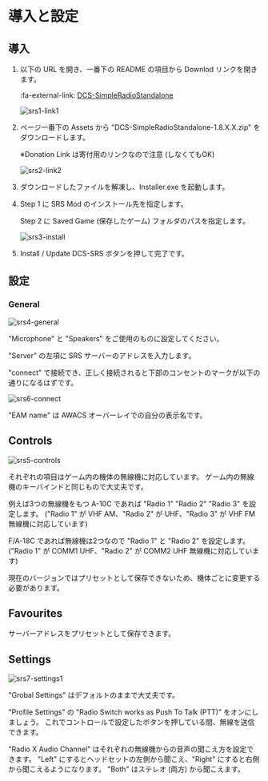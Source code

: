 # 導入と設定

## 導入

1. 以下の URL を開き、一番下の README の項目から Downlod リンクを開きます。

    :fa-external-link: [DCS-SimpleRadioStandalone](https://github.com/ciribob/DCS-SimpleRadioStandalone)

    ![srs1-link1](images/srs1-link1.png)

2. ページ一番下の Assets から "DCS-SimpleRadioStandalone-1.8.X.X.zip" をダウンロードします。

    ※Donation Link は寄付用のリンクなので注意 (しなくてもOK)

    ![srs2-link2](images/srs2-link2.png)

3. ダウンロードしたファイルを解凍し、Installer.exe を起動します。
4. Step 1 に SRS Mod のインストール先を指定します。

    Step 2 に Saved Game (保存したゲーム) フォルダのパスを指定します。

    ![srs3-install](images/srs3-install.png)

5. Install / Update DCS-SRS ボタンを押して完了です。

## 設定

### General

![srs4-general](images/srs4-general.png)

"Microphone" と "Speakers" をご使用のものに設定してください。

"Server" の左項に SRS サーバーのアドレスを入力します。

"connect" で接続でき、正しく接続されると下部のコンセントのマークが以下の通りになるはずです。

![srs6-connect](images/srs6-connect.png)

"EAM name" は AWACS オーバーレイでの自分の表示名です。

## Controls

![srs5-controls](images/srs5-controls.png)

それぞれの項目はゲーム内の機体の無線機に対応しています。
ゲーム内の無線機のキーバインドと同じもので大丈夫です。

例えば3つの無線機をもつ A-10C であれば "Radio 1" "Radio 2" "Radio 3" を設定します。
("Radio 1" が VHF AM、"Radio 2" が UHF、"Radio 3" が VHF FM 無線機に対応しています)

F/A-18C であれば無線機は2つなので "Radio 1" と "Radio 2" を設定します。
("Radio 1" が COMM1 UHF、"Radio 2" が COMM2 UHF 無線機に対応しています)

現在のバージョンではプリセットとして保存できないため、機体ごとに変更する必要があります。

## Favourites

サーバーアドレスをプリセットとして保存できます。

## Settings

![srs7-settings1](images/srs7-settings1.png)

"Grobal Settings" はデフォルトのままで大丈夫です。

"Profile Settings" の "Radio Switch works as Push To Talk (PTT)" をオンにしましょう。
これでコントロールで設定したボタンを押している間、無線を送信できます。

"Radio X Audio Channel" はそれぞれの無線機からの音声の聞こえ方を設定できます。
"Left" にするとヘッドセットの左側から聞こえ、"Right" にすると右側から聞こえるようになります。
"Both" はステレオ (両方) から聞こえます。
